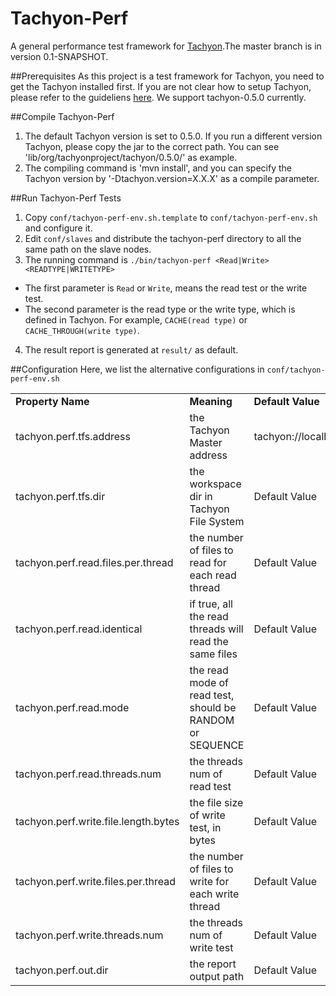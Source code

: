 Tachyon-Perf
============

A  general performance test framework for [Tachyon](http://tachyon-project.org/).The master branch is in version 0.1-SNAPSHOT.

##Prerequisites
As this project is a test framework for Tachyon, you need to get the Tachyon installed first. If you are not clear how to setup Tachyon, please refer to the guideliens [here](http://tachyon-project.org/Running-Tachyon-on-a-Cluster.html). We support  tachyon-0.5.0 currently.

##Compile Tachyon-Perf
1. The default Tachyon version is set to 0.5.0. If you run a different version Tachyon, please copy the jar to the correct path. You can see 'lib/org/tachyonproject/tachyon/0.5.0/' as example.
2. The compiling command is 'mvn install', and you can specify the Tachyon version by '-Dtachyon.version=X.X.X' as a compile parameter.

##Run Tachyon-Perf Tests
1. Copy `conf/tachyon-perf-env.sh.template` to `conf/tachyon-perf-env.sh` and configure it.
2. Edit `conf/slaves` and distribute the tachyon-perf directory to all the same path on the slave nodes.
3. The running command is `./bin/tachyon-perf <Read|Write> <READTYPE|WRITETYPE>`
 * The first parameter is `Read` or `Write`, means the read test or the write test.
 * The second parameter is the read type or the write type, which is defined in Tachyon. For example, `CACHE(read type)` or `CACHE_THROUGH(write type)`.
4. The result report is generated at `result/` as default.

##Configuration
Here, we list the alternative configurations in `conf/tachyon-perf-env.sh`
<table>
    <tr>
        <td><b>Property Name</b></td>
        <td><b>Meaning</b></td>
        <td><b>Default Value</b></td>
    </tr>
    <tr>
        <td>tachyon.perf.tfs.address</td>
        <td>the Tachyon Master address</td>
        <td>tachyon://localhost:19998</td>
    </tr>
    <tr>
        <td>tachyon.perf.tfs.dir</td>
        <td>the workspace dir in Tachyon File System</td>
        <td>Default Value</td>
    </tr>
    <tr>
        <td>tachyon.perf.read.files.per.thread</td>
        <td>the number of files to read for each read thread</td>
        <td>Default Value</td>
    </tr>
    <tr>
        <td>tachyon.perf.read.identical</td>
        <td>if true, all the read threads will read the same files</td>
        <td>Default Value</td>
    </tr>
    <tr>
        <td>tachyon.perf.read.mode</td>
        <td>the read mode of read test, should be RANDOM or SEQUENCE</td>
        <td>Default Value</td>
    </tr>
    <tr>
        <td>tachyon.perf.read.threads.num</td>
        <td>the threads num of read test</td>
        <td>Default Value</td>
    </tr>
    <tr>
        <td>tachyon.perf.write.file.length.bytes</td>
        <td>the file size of write test, in bytes</td>
        <td>Default Value</td>
    </tr>
    <tr>
        <td>tachyon.perf.write.files.per.thread</td>
        <td>the number of files to write for each write thread</td>
        <td>Default Value</td>
    </tr>
    <tr>
        <td>tachyon.perf.write.threads.num</td>
        <td>the threads num of write test</td>
        <td>Default Value</td>
    </tr>
    <tr>
        <td>tachyon.perf.out.dir</td>
        <td>the report output path</td>
        <td>Default Value</td>
    </tr>
</table>


